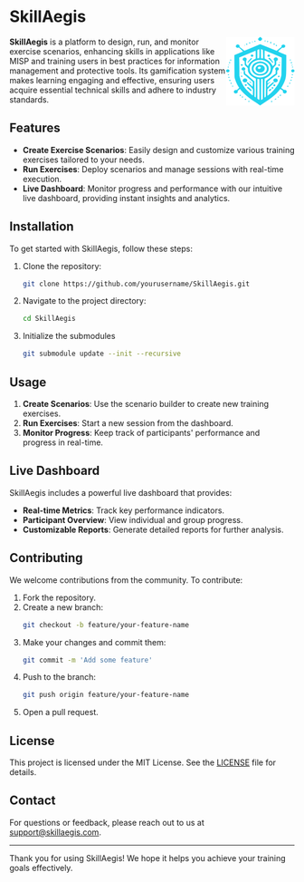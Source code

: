 # SkillAegis
<img alt="SkillAegis Logo" align="right" src="application/skillaegis-logo.svg"/> 

**SkillAegis** is a platform to design, run, and monitor exercise scenarios, enhancing skills in applications like MISP and training users in best practices for information management and protective tools. Its gamification system makes learning engaging and effective, ensuring users acquire essential technical skills and adhere to industry standards.


## Features

- **Create Exercise Scenarios**: Easily design and customize various training exercises tailored to your needs.
- **Run Exercises**: Deploy scenarios and manage sessions with real-time execution.
- **Live Dashboard**: Monitor progress and performance with our intuitive live dashboard, providing instant insights and analytics.

## Installation

To get started with SkillAegis, follow these steps:

1. Clone the repository:
    ```bash
    git clone https://github.com/yourusername/SkillAegis.git
    ```
2. Navigate to the project directory:
    ```bash
    cd SkillAegis
    ```
3. Initialize the submodules
    ```bash
    git submodule update --init --recursive
    ```

## Usage

1. **Create Scenarios**: Use the scenario builder to create new training exercises.
2. **Run Exercises**: Start a new session from the dashboard.
3. **Monitor Progress**: Keep track of participants' performance and progress in real-time.

## Live Dashboard

SkillAegis includes a powerful live dashboard that provides:
- **Real-time Metrics**: Track key performance indicators.
- **Participant Overview**: View individual and group progress.
- **Customizable Reports**: Generate detailed reports for further analysis.

## Contributing

We welcome contributions from the community. To contribute:

1. Fork the repository.
2. Create a new branch:
    ```bash
    git checkout -b feature/your-feature-name
    ```
3. Make your changes and commit them:
    ```bash
    git commit -m 'Add some feature'
    ```
4. Push to the branch:
    ```bash
    git push origin feature/your-feature-name
    ```
5. Open a pull request.

## License

This project is licensed under the MIT License. See the [LICENSE](LICENSE) file for details.

## Contact

For questions or feedback, please reach out to us at support@skillaegis.com.

---

Thank you for using SkillAegis! We hope it helps you achieve your training goals effectively.
